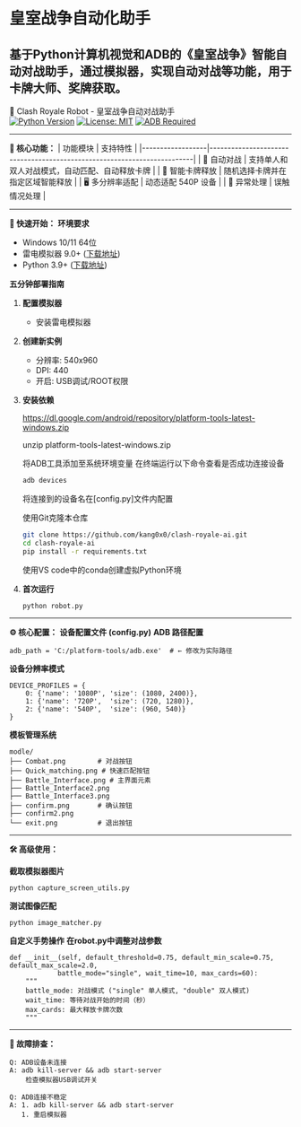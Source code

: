 # 皇室战争自动化助手
基于Python计算机视觉和ADB的《皇室战争》智能自动对战助手，通过模拟器，实现自动对战等功能，用于卡牌大师、奖牌获取。
---------------------------------
🏰 Clash Royale Robot - 皇室战争自动对战助手    
[![Python Version](https://img.shields.io/badge/Python-3.9%2B-blue.svg)](https://www.python.org/)
[![License: MIT](https://img.shields.io/badge/License-MIT-green.svg)](https://opensource.org/licenses/MIT)
[![ADB Required](https://img.shields.io/badge/ADB-34.0.5+-orange.svg)](https://developer.android.com/studio/releases/platform-tools)


---------------------------------
**🌟 核心功能：**
| 功能模块         | 支持特性                                                                 |
|------------------|-------------------------------------------------------------------------|
| 🤖 自动对战       | 支持单人和双人对战模式，自动匹配、自动释放卡牌                           |
| 🎴 智能卡牌释放   | 随机选择卡牌并在指定区域智能释放                                        |
| 🖥️ 多分辨率适配   | 动态适配 540P 设备                                             |
| 🚨 异常处理       | 误触情况处理                                       |

---------------------------------
**🚀 快速开始：**
****环境要求****
- Windows 10/11 64位
- 雷电模拟器 9.0+ ([下载地址](https://www.ldmnq.com))
- Python 3.9+ ([下载地址](https://www.python.org/downloads/))

**五分钟部署指南**

1. **配置模拟器**
   - 安装雷电模拟器
   
2. **创建新实例**
   - 分辨率: 540x960
   - DPI: 440
   - 开启: USB调试/ROOT权限

3. **安装依赖**
   
    https://dl.google.com/android/repository/platform-tools-latest-windows.zip
   
    unzip platform-tools-latest-windows.zip
   
   将ADB工具添加至系统环境变量
   在终端运行以下命令查看是否成功连接设备
    
    ```bash
    adb devices
    ```
    将连接到的设备名在[config.py]文件内配置

    使用Git克隆本仓库
    ```bash
    git clone https://github.com/kang0x0/clash-royale-ai.git
    cd clash-royale-ai
    pip install -r requirements.txt
    ```

    使用VS code中的conda创建虚拟Python环境

4. **首次运行**
   ```bash
   python robot.py
   ```
---------------------------------
**⚙️ 核心配置：**
**设备配置文件 (config.py)**
**ADB 路径配置**

    adb_path = 'C:/platform-tools/adb.exe'  # ← 修改为实际路径

    
**设备分辨率模式**

    DEVICE_PROFILES = {
        0: {'name': '1080P', 'size': (1080, 2400)},
        1: {'name': '720P',  'size': (720, 1280)},
        2: {'name': '540P',  'size': (960, 540)}
    }

    
**模板管理系统**

    modle/
    ├── Combat.png        # 对战按钮
    ├── Quick_matching.png # 快速匹配按钮
    ├── Battle_Interface.png # 主界面元素
    ├── Battle_Interface2.png 
    ├── Battle_Interface3.png
    ├── confirm.png       # 确认按钮
    ├── confirm2.png
    └── exit.png          # 退出按钮
---------------------------------
**🛠️ 高级使用：**

**截取模拟器图片**

    python capture_screen_utils.py

**测试图像匹配**

    python image_matcher.py

**自定义手势操作**
****在robot.py中调整对战参数****

    def __init__(self, default_threshold=0.75, default_min_scale=0.75, default_max_scale=2.0,
                battle_mode="single", wait_time=10, max_cards=60):
        """
        battle_mode: 对战模式 ("single" 单人模式, "double" 双人模式)
        wait_time: 等待对战开始的时间（秒）
        max_cards: 最大释放卡牌次数
        """

---------------------------------
**🚨 故障排查：**

    Q: ADB设备未连接
    A: adb kill-server && adb start-server
        检查模拟器USB调试开关

    Q: ADB连接不稳定
    A: 1. adb kill-server && adb start-server
       1. 重启模拟器
